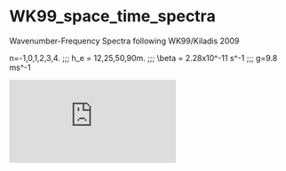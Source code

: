 # WK99_space_time_spectra
Wavenumber-Frequency Spectra following WK99/Kiladis 2009


 n=-1,0,1,2,3,4. \;\;\; h_e = 12,25,50,90m. \;\;\; \beta = 2.28x10^-11 s^-1 \;\;\; g=9.8 ms^-1 
 
![first eq](https://latex.codecogs.com/gif.latex?%5Cbg_white%20%5Chuge%20%5Cfrac%7B%5Csqrt%7Bgh_e%7D%7D%7B%5Cbeta%7D%28%5Cfrac%7B%5Comega%5E2%7D%7Bgh_e%7D-k%5E2-%5Cfrac%7Bk%7D%7B%5Comega%7D%5Cbeta%29%3D2n&plus;1)

